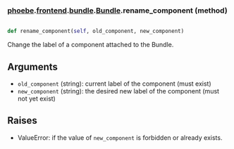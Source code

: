 ### [phoebe](phoebe.md).[frontend](phoebe.frontend.md).[bundle](phoebe.frontend.bundle.md).[Bundle](phoebe.frontend.bundle.Bundle.md).rename_component (method)


```py

def rename_component(self, old_component, new_component)

```



Change the label of a component attached to the Bundle.

Arguments
----------
* `old_component` (string): current label of the component (must exist)
* `new_component` (string): the desired new label of the component
    (must not yet exist)

Raises
--------
* ValueError: if the value of `new_component` is forbidden or already exists.

